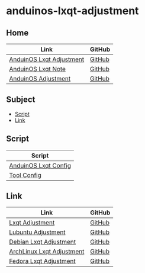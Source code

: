 

# anduinos-lxqt-adjustment




## Home

| Link | GitHub |
| ---- | ------ |
| [AnduinOS Lxqt Adjustment](https://samwhelp.github.io/anduinos-lxqt-adjustment/) | [GitHub](https://github.com/samwhelp/anduinos-lxqt-adjustment) |
| [AnduinOS Lxqt Note](https://samwhelp.github.io/note-about-anduinos-lxqt/) | [GitHub](https://github.com/samwhelp/note-about-anduinos-lxqt) |
| [AnduinOS Adjustment](https://samwhelp.github.io/anduinos-adjustment/) | [GitHub](https://github.com/samwhelp/anduinos-adjustment) |




## Subject

* [Script](#script)
* [Link](#link)




## Script

| Script |
| ------ |
| [AnduinOS Lxqt Config](https://github.com/samwhelp/anduinos-lxqt-adjustment/tree/main/prototype/main/lxqt-config/full/Main) |
| [Tool Config](https://github.com/samwhelp/anduinos-adjustment/tree/main/prototype/main/tool-config/part) |




## Link

| Link | GitHub |
| ---- | ------ |
| [Lxqt Adjustment](https://samwhelp.github.io/lxqt-adjustment/) | [GitHub](https://github.com/samwhelp/lxqt-adjustment) |
| [Lubuntu Adjustment](https://samwhelp.github.io/lubuntu-adjustment/) | [GitHub](https://github.com/samwhelp/lubuntu-adjustment) |
| [Debian Lxqt Adjustment](https://samwhelp.github.io/debian-lxqt-adjustment/) | [GitHub](https://github.com/samwhelp/debian-lxqt-adjustment) |
| [ArchLinux Lxqt Adjustment](https://samwhelp.github.io/archlinux-lxqt-adjustment/) | [GitHub](https://github.com/samwhelp/archlinux-lxqt-adjustment) |
| [Fedora Lxqt Adjustment](https://samwhelp.github.io/fedora-lxqt-adjustment/) | [GitHub](https://github.com/samwhelp/fedora-lxqt-adjustment) |
